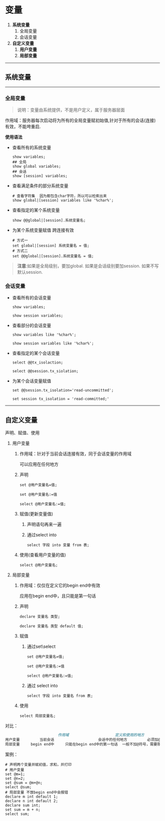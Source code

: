 # 变量

1. **系统变量**
   1. 全局变量
   2. 会话变量
2. **自定义变量**
   1. **用户变量**
   2. **局部变量**

---

## 系统变量

---

### 全局变量

> 说明：变量由系统提供，不是用户定义，属于服务器层面

作用域：服务器每次启动将为所有的全局变量赋初始值,针对于所有的会话(连接)有效，不能垮重启.

**使用语法**

- 查看所有的系统变量

  ```mysql
  show variables;
  ## 全局
  show global variables;
  ## 会话
  show [session] variables;
  ```

- 查看满足条件的部分系统变量

  ```mysql
  # 查看字符集  因为都包含char字符，所以可以检索出来
  show global|[session] variables like '%char%';
  ```

- 查看指定的某个系统变量

  ```mysql
  show @@global|[session].系统变量名;
  ```

- 为某个系统变量赋值 跨连接有效

  ```mysql
  # 方式一
  set global|[session] 系统变量名 = 值;
  # 方式二
  set @@global|[session].系统变量名 = 值;
  ```

> **注意**:如果是全局级别，要加global. 如果是会话级别要加session. 如果不写默认session.

### 会话变量

- 查看所有的会话变量

  `show variables;`

  `show session variables;`

- 查看部分的会话变量

  `show variables like '%char%';`

  `show session variables like '%char%';`

- 查看指定的某个会话变量

  `select @@tx_isolaction;`

  `select @@session.tx_siolation;`

- 为某个会话变量赋值

  `set @@session.tx_isolation='read-uncommitted';`

  `set session tx_isolation = 'read-committed;'`

---

## 自定义变量

声明、赋值、使用

1. 用户变量

   1. 作用域：针对于当前会话连接有效，同于会话变量的作用域

      可以应用在任何地方

   2. 声明

      `set @用户变量名=值;`

      `set @用户变量名:=值`

      `select @用户变量名:=值;`

   3. 赋值(更新变量值)

      1. 声明语句再来一遍

      2. 通过select into

         `select 字段 into 变量 from 表;`

   4. 使用(查看用户变量的值)

      `select @用户变量名;`

2. 局部变量

   1. 作用域：仅仅在定义它的begin end中有效

      应用在begin end中，且只能是第一句话

   2. 声明

      `declare 变量名 类型;`

      `declare 变量名 类型 default 值;`

   3. 赋值

      1. 通过set\select

         `set @用户变量名=值;`

         `set @用户变量名:=值`

         `select @用户变量名:=值;`

      2. 通过 select into

         `select 字段 into 变量名 from 表;`

   4. 使用

      `select 局部变量名;`

对比：

```markdown
						作用域 					定义和使用的地方								语法
用户变量		 当前会话					 会话中的任何地方         必须加@符号，不用限定类型
局部变量	 begin end中		只能在begin end中的第一句话  一般不加@符号，需要限定类型
```

案例：

```mysql
# 声明两个变量并赋初值，求和，并打印
# 用户变量
set @m=1;
set @n=2;
set @sum = @m+@n;
select @sum;
# 局部变量 不放begin end中会报错
declare m int default 1;
declare n int default 2;
declare sum int;
set sum = m + n;
select sum;
```

